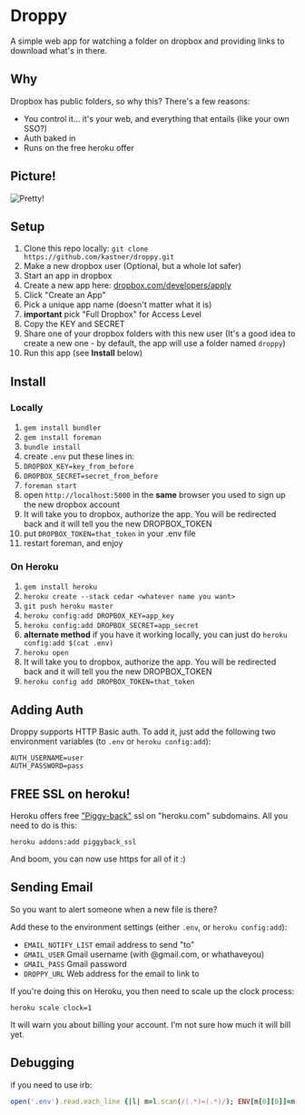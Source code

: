 Droppy
======

A simple web app for watching a folder on dropbox and providing links to download what's in there.


Why
---

Dropbox has public folders, so why this?
There's a few reasons:

* You control it... it's your web, and everything that entails (like your own SSO?)
* Auth baked in
* Runs on the free heroku offer


Picture!
--------

![Pretty!](http://metaatem.net/images/droppy_small.png)

Setup
-----

1. Clone this repo locally: `git clone https://github.com/kastner/droppy.git`
1. Make a new dropbox user (Optional, but a whole lot safer)
1. Start an app in dropbox
  1. Create a new app here: [dropbox.com/developers/apply](https://www.dropbox.com/developers/apply)
  1. Click "Create an App"
  1. Pick a unique app name (doesn't matter what it is)
  1. **important** pick "Full Dropbox" for Access Level
  1. Copy the KEY and SECRET
1. Share one of your dropbox folders with this new user (It's a good idea to create a new one - by default, the app will use a folder named `droppy`)
1. Run this app (see **Install** below)


Install
-------

### Locally

1. `gem install bundler`
1. `gem install foreman`
1. `bundle install`
1. create `.env` put these lines in:
  1. `DROPBOX_KEY=key_from_before`
  1. `DROPBOX_SECRET=secret_from_before`
1. `foreman start`
1. open `http://localhost:5000` in the **same** browser you used to sign up the new dropbox account
1. It will take you to dropbox, authorize the app. You will be redirected back and it will tell you the new DROPBOX_TOKEN
1. put `DROPBOX_TOKEN=that_token` in your .env file
1. restart foreman, and enjoy


### On Heroku

1. `gem install heroku`
1. `heroku create --stack cedar <whatever name you want>`
1. `git push heroku master`
1. `heroku config:add DROPBOX_KEY=app_key`
1. `heroku config:add DROPBOX_SECRET=app_secret`
1. **alternate method** if you have it working locally, you can just do `heroku config:add $(cat .env)`
1. `heroku open`
1. It will take you to dropbox, authorize the app. You will be redirected back and it will tell you the new DROPBOX_TOKEN
1. `heroku config add DROPBOX_TOKEN=that_token`


Adding Auth
-----------

Droppy supports HTTP Basic auth. To add it, just add the following two environment variables (to `.env` or `heroku config:add`):

```
AUTH_USERNAME=user
AUTH_PASSWORD=pass
```


FREE SSL on heroku!
-------------------

Heroku offers free ["Piggy-back"](http://devcenter.heroku.com/articles/ssl) ssl on "heroku.com" subdomains. All you need to do is this:

```
heroku addons:add piggyback_ssl
```

And boom, you can now use https for all of it :)


Sending Email
-------------

So you want to alert someone when a new file is there?

Add these to the environment settings (either `.env`, or `heroku config:add`):

* `EMAIL_NOTIFY_LIST` email address to send "to"
* `GMAIL_USER` Gmail username (with @gmail.com, or whathaveyou)
* `GMAIL_PASS` Gmail password
* `DROPPY_URL` Web address for the email to link to

If you're doing this on Heroku, you then need to scale up the clock process:

`heroku scale clock=1`

It will warn you about billing your account. I'm not sure how much it will bill yet.

Debugging
---------

if you need to use irb:

```ruby
open('.env').read.each_line {|l| m=l.scan(/(.*)=(.*)/); ENV[m[0][0]]=m[0][1] }
```
